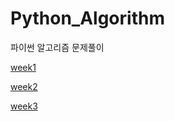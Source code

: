 # Python_Algorithm
파이썬 알고리즘 문제풀이

[week1](https://github.com/DongIkkk/Python_Algorithm/tree/main/week_1)

[week2](https://github.com/DongIkkk/Python_Algorithm/tree/main/week_2)

[week3](https://github.com/DongIkkk/Python_Algorithm/tree/main/week_3)
